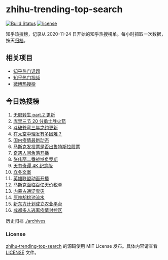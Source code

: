 # zhihu-trending-top-search

[![Build Status](https://github.com/justjavac/zhihu-trending-top-search/workflows/ci/badge.svg?branch=main)](https://github.com/justjavac/zhihu-trending-top-search/actions)
[![license](https://img.shields.io/github/license/justjavac/zhihu-trending-top-search)](https://github.com/justjavac/zhihu-trending-top-search/blob/main/LICENSE)

知乎热搜榜，记录从 2020-11-24 日开始的知乎热搜榜单。每小时抓取一次数据，按天[归档](./archives)。

## 相关项目

- [知乎热门话题](https://github.com/justjavac/zhihu-trending-hot-questions)
- [知乎热门视频](https://github.com/justjavac/zhihu-trending-hot-video)
- [微博热搜榜](https://github.com/justjavac/weibo-trending-hot-search)

## 今日热搜榜

<!-- BEGIN -->
<!-- 最后更新时间 Tue Nov 09 2021 07:13:45 GMT+0800 (China Standard Time) -->

1. [无职转生 part.2 更新](https://www.zhihu.com/search?q=无职转生)
1. [库里三节 20 分勇士胜火箭](https://www.zhihu.com/search?q=勇士)
1. [斗破苍穹三年之约更新](https://www.zhihu.com/search?q=斗破苍穹三年之约)
1. [在太空中理发有多困难？](https://www.zhihu.com/search?q=太空中理发)
1. [国内疫情最新动态](https://www.zhihu.com/search?q=疫情)
1. [马斯克发投票是否出售特斯拉股票](https://www.zhihu.com/search?q=马斯克)
1. [奇遇人间角落开播](https://www.zhihu.com/search?q=奇遇人间角落)
1. [张伟丽二番战憾负罗斯](https://www.zhihu.com/search?q=张伟丽)
1. [天书奇谭 4K 纪念版](https://www.zhihu.com/search?q=天书奇谭)
1. [立冬文案](https://www.zhihu.com/search?q=立冬文案)
1. [英雄联盟动画开播](https://www.zhihu.com/search?q=英雄联盟双城之战)
1. [马斯克面临百亿天价税单](https://www.zhihu.com/search?q=马斯克)
1. [内蒙古通辽雪灾](https://www.zhihu.com/search?q=通辽雪灾)
1. [原神胡桃池流水](https://www.zhihu.com/search?q=原神)
1. [新东方计划成立农业平台](https://www.zhihu.com/search?q=新东方)
1. [成都多人逃离疫情封控区](https://www.zhihu.com/search?q=成都环球中心)

<!-- END -->

历史归档 [./archives](./archives)

### License

[zhihu-trending-top-search](https://github.com/justjavac/zhihu-trending-top-search)
的源码使用 MIT License 发布。具体内容请查看 [LICENSE](./LICENSE) 文件。
